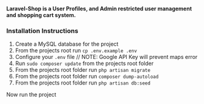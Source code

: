 #### Laravel-Shop is a User Profiles, and Admin restricted user management and shopping cart system.


### Installation Instructions
1. Create a MySQL database for the project
2. From the projects root run `cp .env.example .env`
3. Configure your `.env` file // NOTE: Google API Key will prevent maps error
4. Run `sudo composer update` from the projects root folder
5. From the projects root folder run `php artisan migrate`
6. From the projects root folder run `composer dump-autoload`
7. From the projects root folder run `php artisan db:seed`

Now run the project
